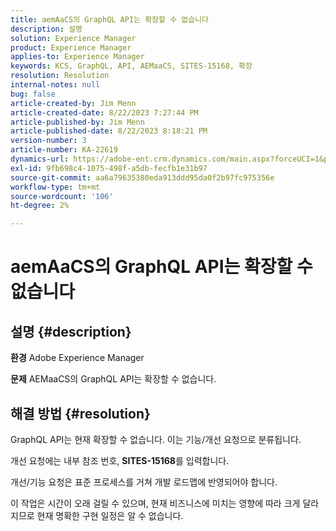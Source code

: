 ```yaml
---
title: aemAaCS의 GraphQL API는 확장할 수 없습니다
description: 설명
solution: Experience Manager
product: Experience Manager
applies-to: Experience Manager
keywords: KCS, GraphQL, API, AEMaaCS, SITES-15168, 확장
resolution: Resolution
internal-notes: null
bug: false
article-created-by: Jim Menn
article-created-date: 8/22/2023 7:27:44 PM
article-published-by: Jim Menn
article-published-date: 8/22/2023 8:18:21 PM
version-number: 3
article-number: KA-22619
dynamics-url: https://adobe-ent.crm.dynamics.com/main.aspx?forceUCI=1&pagetype=entityrecord&etn=knowledgearticle&id=005edef5-2141-ee11-bdf3-6045bd006239
exl-id: 9fb698c4-1075-498f-a5db-fecfb1e31b97
source-git-commit: aa6a79635380eda913ddd95da0f2b97fc975356e
workflow-type: tm+mt
source-wordcount: '106'
ht-degree: 2%

---
```


# aemAaCS의 GraphQL API는 확장할 수 없습니다

## 설명 {#description}


<b>환경</b>
Adobe Experience Manager

<b>문제</b>
AEMaaCS의 GraphQL API는 확장할 수 없습니다.


## 해결 방법 {#resolution}


GraphQL API는 현재 확장할 수 없습니다. 이는 기능/개선 요청으로 분류됩니다.

개선 요청에는 내부 참조 번호, <b>SITES-15168</b>를 입력합니다.

개선/기능 요청은 표준 프로세스를 거쳐 개발 로드맵에 반영되어야 합니다.

이 작업은 시간이 오래 걸릴 수 있으며, 현재 비즈니스에 미치는 영향에 따라 크게 달라지므로 현재 명확한 구현 일정은 알 수 없습니다.
